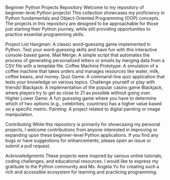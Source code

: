 Beginner Python Projects Repository
Welcome to my repository of beginner-level Python projects! This collection showcases my proficiency in Python fundamentals and Object-Oriented Programming (OOP) concepts. The projects in this repository are designed to be approachable for those just starting their Python journey, while still providing opportunities to practice essential programming skills.

Project List
Hangman: A classic word-guessing game implemented in Python. Test your word-guessing skills and have fun with this interactive console-based game.
Mail Merge: A simple script that automates the process of generating personalized letters or emails by merging data from a CSV file with a template file.
Coffee Machine Prototype: A simulation of a coffee machine that takes orders and manages resources like water, milk, coffee beans, and money.
Quiz Game: A command-line quiz application that tests your knowledge on various topics. Challenge yourself or play with friends!
Blackjack: A implementation of the popular casino game Blackjack, where players try to get as close to 21 as possible without going over.
Higher Lower Game: A fun guessing game where you have to determine which of two options (e.g., celebrities, countries) has a higher value based on a specific metric.
Painting: A project related to digital painting or image manipulation.

Contributing
While this repository is primarily for showcasing my personal projects, I welcome contributions from anyone interested in improving or expanding upon these beginner-level Python applications. If you find any bugs or have suggestions for enhancements, please open an issue or submit a pull request.

Acknowledgments
These projects were inspired by various online tutorials, coding challenges, and educational resources. I would like to express my gratitude to the Python community and Ms. Angela Yu for creating such a rich and accessible ecosystem for learning and practicing programming.
